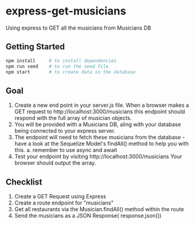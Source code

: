 # express-get-musicians
Using express to GET all the musicians from Musicians DB

## Getting Started

```bash
npm install     # to install dependencies
npm run seed    # to run the seed file
npm start       # to create data in the database
```
## Goal
1. Create a new end point in your server.js file. When a browser makes a GET request to http://localhost:3000/musicians this endpoint should respond with the full array of musician objects.
2. You will be provided with a Musicians DB, aling with your database being connected to your express server.
3. The endpoint will need to fetch these musicians from the database  -  have a look at the Sequelize Model's findAll() method to help you with this.
            a. remember to use async and await
4. Test your endpoint by visiting http://localhost:3000/musicians  Your browser should output the array.

## Checklist
1. Create a GET Request using Express
2. Create a route endpoint for "musicians"
3. Get all restaurants via the Musician.findAll() method within the route
4. Send the musicians as a JSON Response( response.json())

